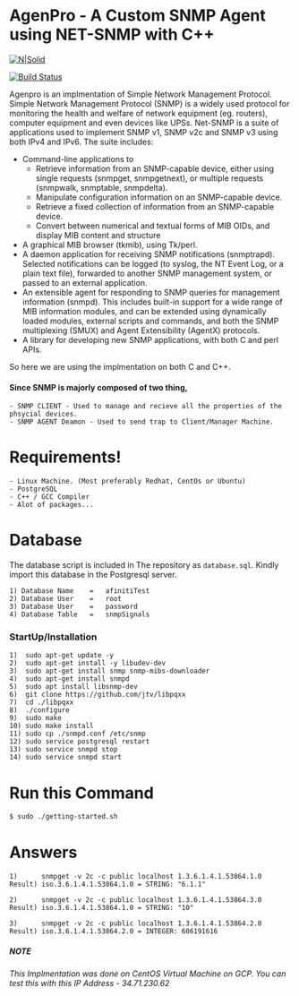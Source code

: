 # AgenPro - A Custom SNMP Agent using NET-SNMP with C++

[![N|Solid](https://cldup.com/dTxpPi9lDf.thumb.png)](https://nodesource.com/products/nsolid)

[![Build Status](https://travis-ci.org/joemccann/dillinger.svg?branch=master)](https://travis-ci.org/joemccann/dillinger)

Agenpro is an implmentation of Simple Network Management Protocol. Simple Network Management Protocol (SNMP) is a widely used protocol for monitoring the health and welfare of network equipment (eg. routers), computer equipment and even devices like UPSs. Net-SNMP is a suite of applications used to implement SNMP v1, SNMP v2c and SNMP v3 using both IPv4 and IPv6. The suite includes: 

  - Command-line applications to
    - Retrieve information from an SNMP-capable device, either using single requests (snmpget, snmpgetnext), or multiple requests (snmpwalk, snmptable, snmpdelta).
    - Manipulate configuration information on an SNMP-capable device.
    - Retrieve a fixed collection of information from an SNMP-capable device.
    - Convert between numerical and textual forms of MIB OIDs, and display MIB content and structure 
  - A graphical MIB browser (tkmib), using Tk/perl.
  - A daemon application for receiving SNMP notifications (snmptrapd). Selected notifications can be logged (to syslog, the NT Event Log, or a plain text file), forwarded to another SNMP management system, or passed to an external application.
  - An extensible agent for responding to SNMP queries for management information (snmpd). This includes built-in support for a wide range of MIB information modules, and can be extended using dynamically loaded modules, external scripts and commands, and both the SNMP multiplexing (SMUX) and Agent Extensibility (AgentX) protocols.
  - A library for developing new SNMP applications, with both C and perl APIs.
  

So here we are using the implmentation on both C and C++. 
#### Since SNMP is majorly composed of two thing, 
    - SNMP CLIENT - Used to manage and recieve all the properties of the phsycial devices. 
    - SNMP AGENT Deamon - Used to send trap to Client/Manager Machine.

# Requirements!

    - Linux Machine. (Most preferably Redhat, CentOs or Ubuntu)
    - PostgreSQL
    - C++ / GCC Compiler
    - Alot of packages...

# Database
The database script is included in The repository as `database.sql`. Kindly import this database in the Postgresql server.

    1) Database Name    =   afinitiTest
    2) Database User    =   root
    3) Database User    =   password
    4) Database Table   =   snmpSignals

### StartUp/Installation
    1)  sudo apt-get update -y
    2)  sudo apt-get install -y libudev-dev
    3)  sudo apt-get install snmp snmp-mibs-downloader
    4)  sudo apt-get install snmpd
    5)  sudo apt install libsnmp-dev
    6)  git clone https://github.com/jtv/libpqxx
    7)  cd ./libpqxx
    8)  ./configure
    9)  sudo make
    10) sudo make install
    11) sudo cp ./snmpd.conf /etc/snmp
    12) sudo service postgresql restart
    13) sudo service snmpd stop
    14) sudo service snmpd start
    
# Run this Command   
``` bash
$ sudo ./getting-started.sh
```
    
# Answers
    1)      snmpget -v 2c -c public localhost 1.3.6.1.4.1.53864.1.0
    Result) iso.3.6.1.4.1.53864.1.0 = STRING: "6.1.1"

    2)      snmpget -v 2c -c public localhost 1.3.6.1.4.1.53864.3.0
    Result) iso.3.6.1.4.1.53864.1.0 = STRING: "10"

    3)      snmpget -v 2c -c public localhost 1.3.6.1.4.1.53864.2.0
    Result) iso.3.6.1.4.1.53864.2.0 = INTEGER: 606191616

    
##### NOTE 
###### This Implmentation was done on CentOS Virtual Machine on GCP. You can test this with this IP Address - 34.71.230.62 

